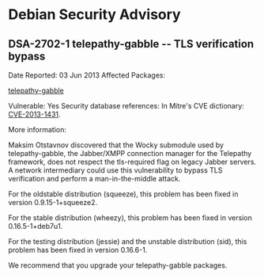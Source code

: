 
Debian Security Advisory
========================


DSA-2702-1 telepathy-gabble -- TLS verification bypass
------------------------------------------------------



Date Reported:
03 Jun 2013
Affected Packages:

[telepathy-gabble](https://packages.debian.org/src:telepathy-gabble)

Vulnerable:
Yes
Security database references:
In Mitre's CVE dictionary: [CVE-2013-1431](https://security-tracker.debian.org/tracker/CVE-2013-1431).  

More information:

Maksim Otstavnov discovered that the Wocky submodule used by
telepathy-gabble, the Jabber/XMPP connection manager for the Telepathy
framework, does not respect the tls-required flag on legacy Jabber
servers. A network intermediary could use this vulnerability to bypass
TLS verification and perform a man-in-the-middle attack.


For the oldstable distribution (squeeze), this problem has been fixed in
version 0.9.15-1+squeeze2.


For the stable distribution (wheezy), this problem has been fixed in
version 0.16.5-1+deb7u1.


For the testing distribution (jessie) and the unstable distribution
(sid), this problem has been fixed in version 0.16.6-1.


We recommend that you upgrade your telepathy-gabble packages.





